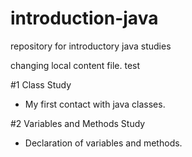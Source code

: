 # introduction-java
repository for introductory java studies

changing local content file.
test

#1 Class Study 
- My first contact with java classes.

#2 Variables and Methods Study
- Declaration of variables and methods.